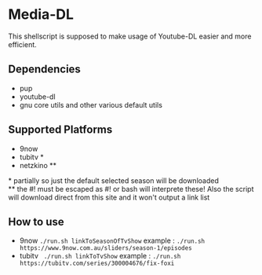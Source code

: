 # Media-DL
This shellscript is supposed to make usage of Youtube-DL easier and more efficient.  
  
## Dependencies
  - pup
  - youtube-dl
  - gnu core utils and other various default utils
  
## Supported Platforms
- 9now
- tubitv *
- netzkino **

\* partially so just the default selected season will be downloaded  
\*\* the #! must be escaped as \#\! or bash will interprete these! Also the script will download direct from this site and it won't output a link list

## How to use

- 9now 
  ```./run.sh linkToSeasonOfTvShow```
  example : ```./run.sh https://www.9now.com.au/sliders/season-1/episodes```
- tubitv 
  ``` ./run.sh linkToTvShow```
  example : ```./run.sh https://tubitv.com/series/300004676/fix-foxi```

